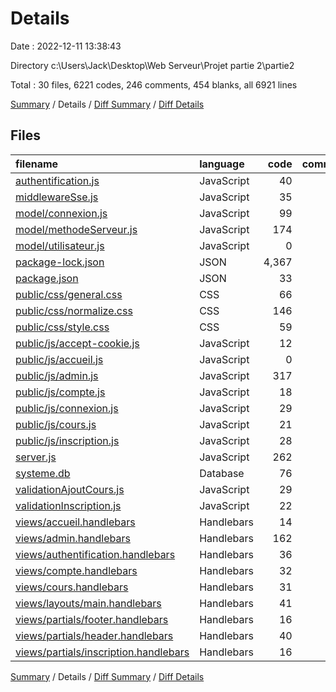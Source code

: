 # Details

Date : 2022-12-11 13:38:43

Directory c:\\Users\\Jack\\Desktop\\Web Serveur\\Projet partie 2\\partie2

Total : 30 files,  6221 codes, 246 comments, 454 blanks, all 6921 lines

[Summary](results.md) / Details / [Diff Summary](diff.md) / [Diff Details](diff-details.md)

## Files
| filename | language | code | comment | blank | total |
| :--- | :--- | ---: | ---: | ---: | ---: |
| [authentification.js](/authentification.js) | JavaScript | 40 | 0 | 12 | 52 |
| [middlewareSse.js](/middlewareSse.js) | JavaScript | 35 | 15 | 9 | 59 |
| [model/connexion.js](/model/connexion.js) | JavaScript | 99 | 11 | 15 | 125 |
| [model/methodeServeur.js](/model/methodeServeur.js) | JavaScript | 174 | 0 | 67 | 241 |
| [model/utilisateur.js](/model/utilisateur.js) | JavaScript | 0 | 4 | 0 | 4 |
| [package-lock.json](/package-lock.json) | JSON | 4,367 | 0 | 1 | 4,368 |
| [package.json](/package.json) | JSON | 33 | 0 | 1 | 34 |
| [public/css/general.css](/public/css/general.css) | CSS | 66 | 0 | 17 | 83 |
| [public/css/normalize.css](/public/css/normalize.css) | CSS | 146 | 159 | 74 | 379 |
| [public/css/style.css](/public/css/style.css) | CSS | 59 | 0 | 13 | 72 |
| [public/js/accept-cookie.js](/public/js/accept-cookie.js) | JavaScript | 12 | 0 | 3 | 15 |
| [public/js/accueil.js](/public/js/accueil.js) | JavaScript | 0 | 0 | 1 | 1 |
| [public/js/admin.js](/public/js/admin.js) | JavaScript | 317 | 18 | 106 | 441 |
| [public/js/compte.js](/public/js/compte.js) | JavaScript | 18 | 0 | 8 | 26 |
| [public/js/connexion.js](/public/js/connexion.js) | JavaScript | 29 | 1 | 6 | 36 |
| [public/js/cours.js](/public/js/cours.js) | JavaScript | 21 | 7 | 8 | 36 |
| [public/js/inscription.js](/public/js/inscription.js) | JavaScript | 28 | 1 | 4 | 33 |
| [server.js](/server.js) | JavaScript | 262 | 19 | 57 | 338 |
| [systeme.db](/systeme.db) | Database | 76 | 0 | 2 | 78 |
| [validationAjoutCours.js](/validationAjoutCours.js) | JavaScript | 29 | 8 | 11 | 48 |
| [validationInscription.js](/validationInscription.js) | JavaScript | 22 | 1 | 4 | 27 |
| [views/accueil.handlebars](/views/accueil.handlebars) | Handlebars | 14 | 0 | 3 | 17 |
| [views/admin.handlebars](/views/admin.handlebars) | Handlebars | 162 | 2 | 14 | 178 |
| [views/authentification.handlebars](/views/authentification.handlebars) | Handlebars | 36 | 0 | 2 | 38 |
| [views/compte.handlebars](/views/compte.handlebars) | Handlebars | 32 | 0 | 0 | 32 |
| [views/cours.handlebars](/views/cours.handlebars) | Handlebars | 31 | 0 | 1 | 32 |
| [views/layouts/main.handlebars](/views/layouts/main.handlebars) | Handlebars | 41 | 0 | 11 | 52 |
| [views/partials/footer.handlebars](/views/partials/footer.handlebars) | Handlebars | 16 | 0 | 0 | 16 |
| [views/partials/header.handlebars](/views/partials/header.handlebars) | Handlebars | 40 | 0 | 4 | 44 |
| [views/partials/inscription.handlebars](/views/partials/inscription.handlebars) | Handlebars | 16 | 0 | 0 | 16 |

[Summary](results.md) / Details / [Diff Summary](diff.md) / [Diff Details](diff-details.md)